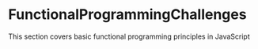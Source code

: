 # FunctionalProgrammingChallenges
This section covers basic functional programming principles in JavaScript
